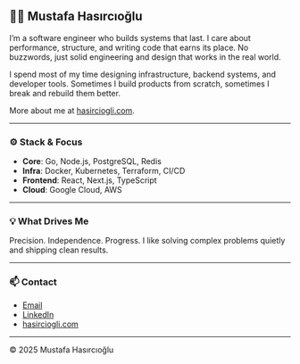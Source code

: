 ## 👨‍💻 Mustafa Hasırcıoğlu

I’m a software engineer who builds systems that last.
I care about performance, structure, and writing code that earns its place.
No buzzwords, just solid engineering and design that works in the real world.

I spend most of my time designing infrastructure, backend systems, and developer tools.
Sometimes I build products from scratch, sometimes I break and rebuild them better.

More about me at [hasirciogli.com](https://hasirciogli.com).

---

### ⚙️ Stack & Focus

* **Core**: Go, Node.js, PostgreSQL, Redis
* **Infra**: Docker, Kubernetes, Terraform, CI/CD
* **Frontend**: React, Next.js, TypeScript
* **Cloud**: Google Cloud, AWS

---

### 💡 What Drives Me

Precision. Independence. Progress.
I like solving complex problems quietly and shipping clean results.

---

### 📫 Contact

* [Email](mailto:mhasirciogli@gmail.com)
* [LinkedIn](https://www.linkedin.com/in/hasirciogli)
* [hasirciogli.com](https://hasirciogli.com)

---

© 2025 Mustafa Hasırcıoğlu
